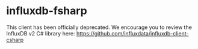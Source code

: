 influxdb-fsharp
===============

This client has been officially deprecated.  We encourage you to review the InfluxDB v2 C# library here: https://github.com/influxdata/influxdb-client-csharp
